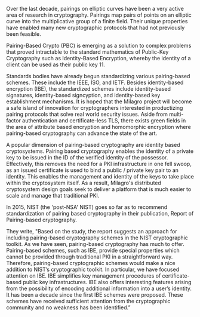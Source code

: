 Over the last decade, pairings on elliptic curves have been a very active area of research in cryptography. Pairings map pairs of points on an elliptic curve into the multiplicative group of a finite field. Their unique properties have enabled many new cryptographic protocols that had not previously been feasible.

Pairing-Based Crypto (PBC) is emerging as a solution to complex problems that proved intractable to the standard mathematics of Public-Key Cryptography such as Identity-Based Encryption, whereby the identity of a client can be used as their public key 11.

Standards bodies have already begun standardizing various pairing-based schemes. These include the IEEE, ISO, and IETF. Besides identity-based encryption (IBE), the standardized schemes include identity-based signatures, identity-based signcyption, and identity-based key establishment mechanisms. It is hoped that the Milagro project will become a safe island of innovation for cryptographers interested in productizing pairing protocols that solve real world security issues. Aside from multi-factor authentication and certificate-less TLS, there exists green fields in the area of attribute based encryption and homomorphic encryption where pairing-based cryptography can advance the state of the art.

A popular dimension of pairing-based cryptography are identity based cryptosystems. Pairing based cryptography enables the identity of a private key to be issued in the ID of the verified identity of the possessor. Effectively, this removes the need for a PKI infrastructure in one fell swoop, as an issued certificate is used to bind a public / private key pair to an identity. This enables the management and identity of the keys to take place within the cryptosystem itself. As a result, Milagro's distributed cryptosystem design goals seek to deliver a platform that is much easier to scale and manage that traditional PKI.

In 2015, NIST (the 'post-NSA' NIST) goes so far as to recommend standardization of pairing based cryptography in their publication, Report of Pairing-based cryptography.

They write, "Based on the study, the report suggests an approach for including pairing-based cryptography schemes in the NIST cryptographic toolkit. As we have seen, pairing-based cryptography has much to offer. Pairing-based schemes, such as IBE, provide special properties which cannot be provided through traditional PKI in a straightforward way. Therefore, pairing-based cryptographic schemes would make a nice addition to NIST’s cryptographic toolkit. In particular, we have focused attention on IBE. IBE simplifies key management procedures of certificate-based public key infrastructures. IBE also offers interesting features arising from the possibility of encoding additional information into a user’s identity.  It has been a decade since the first IBE schemes were proposed. These schemes have received sufficient attention from the cryptographic community and no weakness has been identified.”
